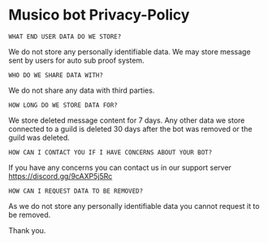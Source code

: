# Musico bot Privacy-Policy


 
``WHAT END USER DATA DO WE STORE?``

We do not store any personally identifiable data.
We may store message sent by users for auto sub proof system.


``WHO DO WE SHARE DATA WITH?``

We do not share any data with third parties.

``HOW LONG DO WE STORE DATA FOR?``

We store deleted message content for 7 days.
Any other data we store connected to a guild is deleted 30 days after the bot was removed or the guild was deleted.

``HOW CAN I CONTACT YOU IF I HAVE CONCERNS ABOUT YOUR BOT?``

If you have any concerns you can contact us in our support server https://discord.gg/9cAXP5j5Rc

``HOW CAN I REQUEST DATA TO BE REMOVED?``

As we do not store any personally identifiable data you cannot request it to be removed.

Thank you.
